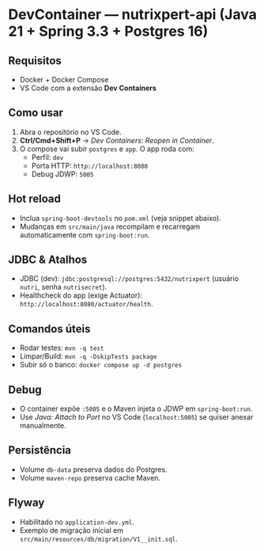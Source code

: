 # DevContainer — nutrixpert-api (Java 21 + Spring 3.3 + Postgres 16)

## Requisitos
- Docker + Docker Compose
- VS Code com a extensão **Dev Containers**

## Como usar
1. Abra o repositório no VS Code.
2. **Ctrl/Cmd+Shift+P** → *Dev Containers: Reopen in Container*.
3. O compose vai subir `postgres` e `app`. O app roda com:
   - Perfil: `dev`
   - Porta HTTP: `http://localhost:8080`
   - Debug JDWP: `5005`

## Hot reload
- Inclua `spring-boot-devtools` no `pom.xml` (veja snippet abaixo).
- Mudanças em `src/main/java` recompilam e recarregam automaticamente com `spring-boot:run`.

## JDBC & Atalhos
- JDBC (dev): `jdbc:postgresql://postgres:5432/nutrixpert` (usuário `nutri`, senha `nutrisecret`).
- Healthcheck do app (exige Actuator): `http://localhost:8080/actuator/health`.

## Comandos úteis
- Rodar testes: `mvn -q test`
- Limpar/Build: `mvn -q -DskipTests package`
- Subir só o banco: `docker compose up -d postgres`

## Debug
- O container expõe `:5005` e o Maven injeta o JDWP em `spring-boot:run`.
- Use *Java: Attach to Port* no VS Code (`localhost:5005`) se quiser anexar manualmente.

## Persistência
- Volume `db-data` preserva dados do Postgres.
- Volume `maven-repo` preserva cache Maven.

## Flyway
- Habilitado no `application-dev.yml`.
- Exemplo de migração inicial em `src/main/resources/db/migration/V1__init.sql`.
